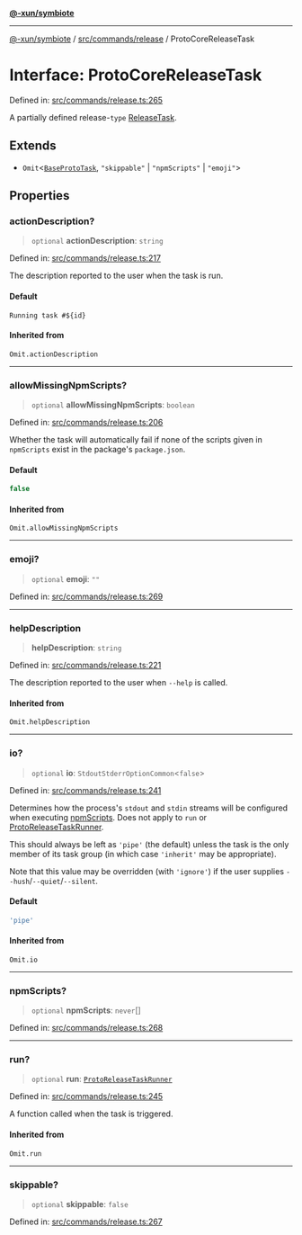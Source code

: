 [**@-xun/symbiote**](../../../../README.md)

***

[@-xun/symbiote](../../../../README.md) / [src/commands/release](../README.md) / ProtoCoreReleaseTask

# Interface: ProtoCoreReleaseTask

Defined in: [src/commands/release.ts:265](https://github.com/Xunnamius/symbiote/blob/ee28fd25e233e1ad9b7043e0faa8defae74dbe7b/src/commands/release.ts#L265)

A partially defined release-`type` [ReleaseTask](../type-aliases/ReleaseTask.md).

## Extends

- `Omit`\<[`BaseProtoTask`](BaseProtoTask.md), `"skippable"` \| `"npmScripts"` \| `"emoji"`\>

## Properties

### actionDescription?

> `optional` **actionDescription**: `string`

Defined in: [src/commands/release.ts:217](https://github.com/Xunnamius/symbiote/blob/ee28fd25e233e1ad9b7043e0faa8defae74dbe7b/src/commands/release.ts#L217)

The description reported to the user when the task is run.

#### Default

`Running task #${id}`

#### Inherited from

`Omit.actionDescription`

***

### allowMissingNpmScripts?

> `optional` **allowMissingNpmScripts**: `boolean`

Defined in: [src/commands/release.ts:206](https://github.com/Xunnamius/symbiote/blob/ee28fd25e233e1ad9b7043e0faa8defae74dbe7b/src/commands/release.ts#L206)

Whether the task will automatically fail if none of the scripts given in
`npmScripts` exist in the package's `package.json`.

#### Default

```ts
false
```

#### Inherited from

`Omit.allowMissingNpmScripts`

***

### emoji?

> `optional` **emoji**: `""`

Defined in: [src/commands/release.ts:269](https://github.com/Xunnamius/symbiote/blob/ee28fd25e233e1ad9b7043e0faa8defae74dbe7b/src/commands/release.ts#L269)

***

### helpDescription

> **helpDescription**: `string`

Defined in: [src/commands/release.ts:221](https://github.com/Xunnamius/symbiote/blob/ee28fd25e233e1ad9b7043e0faa8defae74dbe7b/src/commands/release.ts#L221)

The description reported to the user when `--help` is called.

#### Inherited from

`Omit.helpDescription`

***

### io?

> `optional` **io**: `StdoutStderrOptionCommon`\<`false`\>

Defined in: [src/commands/release.ts:241](https://github.com/Xunnamius/symbiote/blob/ee28fd25e233e1ad9b7043e0faa8defae74dbe7b/src/commands/release.ts#L241)

Determines how the process's `stdout` and `stdin` streams will be
configured when executing [npmScripts](BaseProtoTask.md#npmscripts). Does not apply to `run` or
[ProtoReleaseTaskRunner](../type-aliases/ProtoReleaseTaskRunner.md).

This should always be left as `'pipe'` (the default) unless the task is the
only member of its task group (in which case `'inherit'` may be
appropriate).

Note that this value may be overridden (with `'ignore'`) if the user
supplies `--hush`/`--quiet`/`--silent`.

#### Default

```ts
'pipe'
```

#### Inherited from

`Omit.io`

***

### npmScripts?

> `optional` **npmScripts**: `never`[]

Defined in: [src/commands/release.ts:268](https://github.com/Xunnamius/symbiote/blob/ee28fd25e233e1ad9b7043e0faa8defae74dbe7b/src/commands/release.ts#L268)

***

### run?

> `optional` **run**: [`ProtoReleaseTaskRunner`](../type-aliases/ProtoReleaseTaskRunner.md)

Defined in: [src/commands/release.ts:245](https://github.com/Xunnamius/symbiote/blob/ee28fd25e233e1ad9b7043e0faa8defae74dbe7b/src/commands/release.ts#L245)

A function called when the task is triggered.

#### Inherited from

`Omit.run`

***

### skippable?

> `optional` **skippable**: `false`

Defined in: [src/commands/release.ts:267](https://github.com/Xunnamius/symbiote/blob/ee28fd25e233e1ad9b7043e0faa8defae74dbe7b/src/commands/release.ts#L267)
